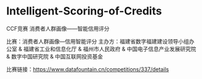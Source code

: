 # Intelligent-Scoring-of-Credits
CCF竞赛 消费者人群画像——智能信用评分

比赛：消费者人群画像—信用智能评分 主办方：福建省数字福建建设领导小组办公室 & 福建省工业和信息化厅 & 福州市人民政府 & 中国电子信息产业发展研究院 & 数字中国研究院 & 中国互联网投资基金

比赛链接：https://www.datafountain.cn/competitions/337/details
